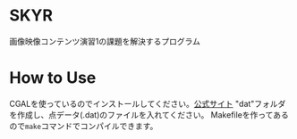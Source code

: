 # SKYR
画像映像コンテンツ演習1の課題を解決するプログラム

# How to Use
CGALを使っているのでインストールしてください。[公式サイト](http://www.cgal.org)
"dat"フォルダを作成し、点データ(.dat)のファイルを入れてください。
Makefileを作ってあるので`make`コマンドでコンパイルできます。
